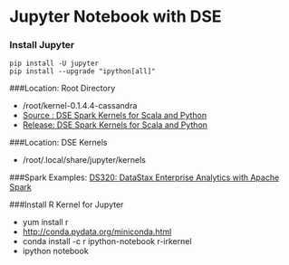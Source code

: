 Jupyter Notebook with DSE
=========================

### Install Jupyter
```
pip install -U jupyter
pip install --upgrade "ipython[all]"
```

###Location: Root Directory
* /root/kernel-0.1.4.4-cassandra
* [Source : DSE Spark Kernels for Scala and Python](https://github.com/slowenthal/spark-kernel)
* [Release: DSE Spark Kernels for Scala and Python](https://github.com/slowenthal/spark-kernel/releases)

###Location: DSE Kernels
* /root/.local/share/jupyter/kernels

###Spark Examples:
[DS320: DataStax Enterprise Analytics with Apache Spark](https://academy.datastax.com/courses/getting-started-apache-spark)

###Install R Kernel for Jupyter
* yum install r
* http://conda.pydata.org/miniconda.html
* conda install -c r ipython-notebook r-irkernel
* ipython notebook

